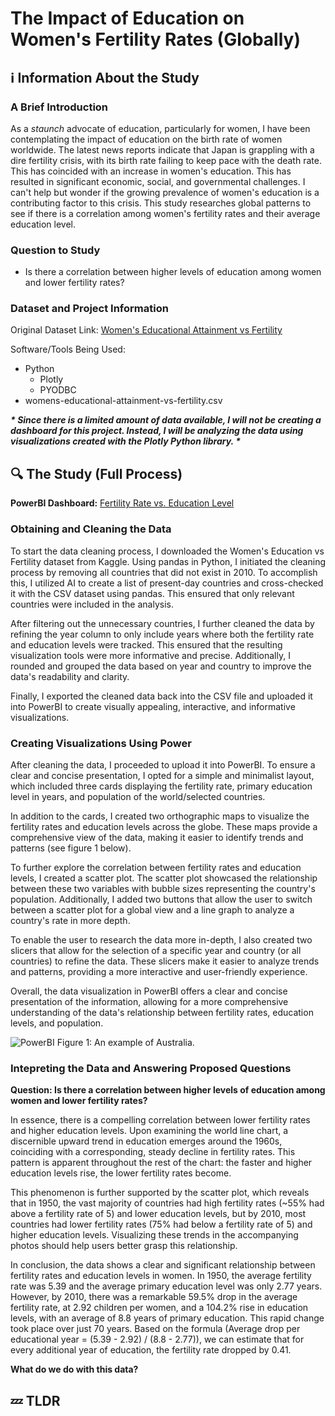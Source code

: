 <h1>The Impact of Education on Women's Fertility Rates (Globally)</h1>

<h2>ℹ️ Information About the Study</h2>
<h3>A Brief Introduction</h3>

As a <i>staunch</i> advocate of education, particularly for women, I have been contemplating the impact of education on the birth rate of women worldwide. The latest news reports indicate that Japan is grappling with a dire fertility crisis, with its birth rate failing to keep pace with the death rate. This has coincided with an increase in women's education. This has resulted in significant economic, social, and governmental challenges. I can't help but wonder if the growing prevalence of women's education is a contributing factor to this crisis. This study researches global patterns to see if there is a correlation among women's fertility rates and their average education level.

<h3>Question to Study</h3>

- Is there a correlation between higher levels of education among women and lower fertility rates?

<h3>Dataset and Project Information</h3>

Original Dataset Link: <a href = "https://www.kaggle.com/datasets/valchovalev/womenseducationalattainmentvsfertility?resource=download">Women's Educational Attainment vs Fertility</a>

Software/Tools Being Used:
- Python
  - Plotly
  - PYODBC
- <a>womens-educational-attainment-vs-fertility.csv</a>

<i><b>* Since there is a limited amount of data available, I will not be creating a dashboard for this project. Instead, I will be analyzing the data using visualizations created with the Plotly Python library. *</b></i>

<h2>🔍 The Study (Full Process)</h2>

<b>PowerBI Dashboard:</b> <a href="https://app.powerbi.com/view?r=eyJrIjoiOWQyOTg5ZDItOTk1OC00NmMyLTkwM2UtNTYzNWNkYTI0YzIwIiwidCI6ImU0YTdiMmYwLTRkM2QtNDI0OC05YTdiLWEyNjQ4ZTIzN2MxNSIsImMiOjF9">Fertility Rate vs. Education Level</a>

<h3>Obtaining and Cleaning the Data</h3>

To start the data cleaning process, I downloaded the Women's Education vs Fertility dataset from Kaggle. Using pandas in Python, I initiated the cleaning process by removing all countries that did not exist in 2010. To accomplish this, I utilized AI to create a list of present-day countries and cross-checked it with the CSV dataset using pandas. This ensured that only relevant countries were included in the analysis.

After filtering out the unnecessary countries, I further cleaned the data by refining the year column to only include years where both the fertility rate and education levels were tracked. This ensured that the resulting visualization tools were more informative and precise. Additionally, I rounded and grouped the data based on year and country to improve the data's readability and clarity.

Finally, I exported the cleaned data back into the CSV file and uploaded it into PowerBI to create visually appealing, interactive, and informative visualizations.
  
<h3>Creating Visualizations Using Power</h3>

After cleaning the data, I proceeded to upload it into PowerBI. To ensure a clear and concise presentation, I opted for a simple and minimalist layout, which included three cards displaying the fertility rate, primary education level in years, and population of the world/selected countries.

In addition to the cards, I created two orthographic maps to visualize the fertility rates and education levels across the globe. These maps provide a comprehensive view of the data, making it easier to identify trends and patterns (see figure 1 below).

To further explore the correlation between fertility rates and education levels, I created a scatter plot. The scatter plot showcased the relationship between these two variables with bubble sizes representing the country's population. Additionally, I added two buttons that allow the user to switch between a scatter plot for a global view and a line graph to analyze a country's rate in more depth.

To enable the user to research the data more in-depth, I also created two slicers that allow for the selection of a specific year and country (or all countries) to refine the data. These slicers make it easier to analyze trends and patterns, providing a more interactive and user-friendly experience.

Overall, the data visualization in PowerBI offers a clear and concise presentation of the information, allowing for a more comprehensive understanding of the data's relationship between fertility rates, education levels, and population.

![PowerBI](https://user-images.githubusercontent.com/130507070/233139718-7af1d270-51d3-4f02-9ff1-6ed82e7a014e.png)
Figure 1: An example of Australia.

<h3>Intepreting the Data and Answering Proposed Questions</h3>

<b>Question: Is there a correlation between higher levels of education among women and lower fertility rates?</b>

In essence, there is a compelling correlation between lower fertility rates and higher education levels. Upon examining the world line chart, a discernible upward trend in education emerges around the 1960s, coinciding with a corresponding, steady decline in fertility rates. This pattern is apparent throughout the rest of the chart: the faster and higher education levels rise, the lower fertility rates become.

This phenomenon is further supported by the scatter plot, which reveals that in 1950, the vast majority of countries had high fertility rates (~55% had above a fertility rate of 5) and lower education levels, but by 2010, most countries had lower fertility rates (75% had below a fertility rate of 5) and higher education levels. Visualizing these trends in the accompanying photos should help users better grasp this relationship.

In conclusion, the data shows a clear and significant relationship between fertility rates and education levels in women. In 1950, the average fertility rate was 5.39 and the average primary education level was only 2.77 years. However, by 2010, there was a remarkable 59.5% drop in the average fertility rate, at 2.92 children per women, and a 104.2% rise in education levels, with an average of 8.8 years of primary education. This rapid change took place over just 70 years. Based on the formula (Average drop per educational year = (5.39 - 2.92) / (8.8 - 2.77)), we can estimate that for every additional year of education, the fertility rate dropped by 0.41.

<b>What do we do with this data?</b>

<h2>💤 TLDR</h2>
